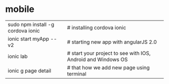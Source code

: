 # mobile

<table>
  <tr>
    <td>sudo npm install -g cordova ionic</td>   
    <td># installing cordova ionic </td>
  </tr>
  <tr>
    <td>ionic start myApp --v2</td>
    <td># starting new app with angularJS 2.0</td>
  </tr>
  <tr>
    <td>ionic lab</td>
    <td># start your project to see with IOS, Android and Windows OS</td>
  </tr>
  <tr>
    <td>ionic g page detail</td>
    <td># that how we add new page using terminal</td>
  </tr>                           
</table>
